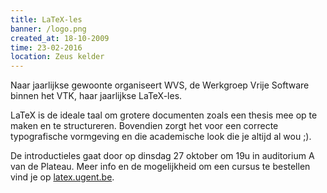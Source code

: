 ```yaml
---
title: LaTeX-les
banner: /logo.png
created_at: 18-10-2009
time: 23-02-2016
location: Zeus kelder
---
```


Naar jaarlijkse gewoonte organiseert WVS, de Werkgroep Vrije Software binnen het VTK, haar jaarlijkse LaTeX-les.

LaTeX is de ideale taal om grotere documenten zoals een thesis mee op te maken en te structureren. Bovendien zorgt het voor een correcte typografische vormgeving en die academische look die je altijd al wou ;).

De introductieles gaat door op dinsdag 27 oktober om 19u in auditorium A van de Plateau. Meer info en de mogelijkheid om een cursus te bestellen vind je op <a href="https://latex.ugent.be">latex.ugent.be</a>.